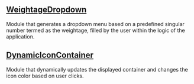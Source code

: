 ## [WeightageDropdown](https://personal-8jomtsoq.outsystemscloud.com/WeightageDropdown/Main)
   Module that generates a dropdown menu based on a predefined singular number termed as the weightage, filled by the user within the logic of the application.
   
## [DynamicIconContainer](https://personal-8jomtsoq.outsystemscloud.com/DynamicIconContainer/Main)
   Module that dynamically updates the displayed container and changes the icon color based on user clicks.

